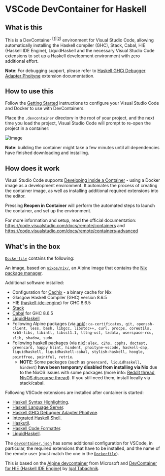 # VSCode DevContainer for Haskell

## What is this

This is a DevContainer <sup>[[1](https://code.visualstudio.com/docs/remote/containers)][[2](https://code.visualstudio.com/docs/remote/containers-advanced)]</sup> environment for Visual Studio Code, allowing automatically installing the Haskell compiler (GHC), Stack, Cabal, HIE (Haskell IDE Engine), LiquidHaskell and the necessary Visual Studio Code extensions to set up a Haskell development environment with zero additional effort.

**Note**: For debugging support, please refer to [Haskell GHCi Debugger Adapter Phoityne](https://marketplace.visualstudio.com/items?itemName=phoityne.phoityne-vscode) extension documentation.

## How to use this

Follow the [Getting Started](https://code.visualstudio.com/docs/remote/containers#_getting-started) instructions to configure your Visual Studio Code and Docker to use with DevContainers.

Place the `.devcontainer` directory in the root of your project, and the next time you load the project, Visual Studio Code will prompt to re-open the project in a container:

![image](https://user-images.githubusercontent.com/601206/73298150-7bfac580-4215-11ea-81d3-a8fabab98e30.png)

**Note**: building the container might take a few minutes until all dependencies have finished downloading and installing.

## How does it work

Visual Studio Code supports [Developing inside a Container](https://code.visualstudio.com/docs/remote/containers) - using a Docker image as a development environment. It automates the process of creating the container image, as well as installing additional required extensions into the editor.

Pressing **Reopen in Container** will perform the automated steps to launch the container, and set up the environment.

For more information and setup, read the official documentation: <https://code.visualstudio.com/docs/remote/containers> and <https://code.visualstudio.com/docs/remote/containers-advanced>

## What's in the box

[`Dockerfile`](.devcontainer/Dockerfile) contains the following:

An image, based on [`nixos/nix/`](https://hub.docker.com/r/nixos/nix/), an Alpine image that contains the [Nix package manager](https://nixos.org/nix/).

Additional software installed:

* Configuration for [Cachix](https://cachix.org/) - a binary cache for Nix
* Glasgow Haskell Compiler (GHC) version 8.6.5
* HIE ([haskell-ide-engine](https://github.com/haskell/haskell-ide-engine)) for GHC 8.6.5
* [Stack](https://docs.haskellstack.org/en/stable/README/)
* [Cabal](https://www.haskell.org/cabal/) for GHC 8.6.5
* [LiquidHaskell](https://ucsd-progsys.github.io/liquidhaskell-blog/)
* Following Alpine packages (via [apk](https://wiki.alpinelinux.org/wiki/Alpine_Linux_package_management)): `ca-certificates, git, openssh-client, less, bash, libgcc, libstdc++, curl, procps, coreutils, krb5-libs, libintl, libssl1.1, lttng-ust, tzdata, userspace-rcu, zlib, shadow, sudo`.
* Following haskell packages (via [nix](https://nixos.org/nixos/packages.html)): `alex, c2hs, cpphs, doctest, greencard, happy hlint, hindent, phoityne-vscode, haskell-dap, liquidhaskell, liquidhaskell-cabal, stylish-haskell, hoogle, pointfree, pointful, retrie`.
  * __NOTE__: Some packages (such as `greencard, liquidhaskell, hindent`) __have been temporary disabled from installing via Nix__ due to the NixOS issues with some packages (more info: [Reddit thread](https://www.reddit.com/r/NixOS/comments/fdwrnr/broken_haskell_packages_in_nixpkgs/), [NisOS discourse thread](https://discourse.nixos.org/t/call-to-action-for-updating-haskell-packages-after-bump-to-lts-15/6071)). If you still need them, install locally via stack/cabal.

Following VSCode extensions are installed after container is started:

* [Haskell Syntax Highlighting](https://marketplace.visualstudio.com/items?itemName=justusadam.language-haskell).
* [Haskell Language Server](https://marketplace.visualstudio.com/items?itemName=alanz.vscode-hie-server).
* [Haskell GHCi Debugger Adapter Phoityne](https://marketplace.visualstudio.com/items?itemName=phoityne.phoityne-vscode).
* [Integrated Haskell Shell](https://marketplace.visualstudio.com/items?itemName=eriksik2.vscode-ghci).
* [Haskutil](https://marketplace.visualstudio.com/items?itemName=edka.haskutil).
* [Haskell Code Formatter](https://marketplace.visualstudio.com/items?itemName=sergey-kintsel.haskell-formatter-vscode-extension).
* [LiquidHaskell](https://marketplace.visualstudio.com/items?itemName=MustafaHafidi.liquidhaskell-diagnostics).

The [`devcontainer.json`](.devcontainer/devcontainer.json) has some additional configuration for VSCode, in particular, the required extensions that have to be installed, and the name of the remote user (must match the one in the [`Dockerfile`](.devcontainer/Dockerfile)).

This is based on the [Alpine devcontainer](https://github.com/microsoft/vscode-dev-containers/tree/master/containers/alpine-3.10-git/.devcontainer) from Microsoft and [DevContainer for HIE (Haskell IDE Engine)](https://github.com/hmemcpy/haskell-hie-devcontainer) by [Igal Tabachnik](https://github.com/hmemcpy).
